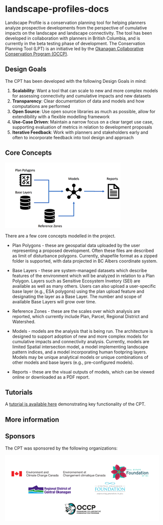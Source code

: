 # landscape-profiles-docs

Landscape Profile is a conservation planning tool for helping planners analyze prospective developments from the perspective of cumulative impacts on the landscape and landscape connectivity. The tool has been developed in collaboration with planners in British Columbia, and is currently in the beta testing phase of development. The Conservation Planning Tool (LPT) is an initiative led by the [Okanagan Collaborative Conservation Program (OCCP)](https://okcp.ca/).

## Design Goals

The CPT has been developed with the following Design Goals in mind:

1. **Scalability**: Want a tool that can scale to new and more complex models for assessing connectivity and cumulative impacts and new datasets 
2. **Transparency**:  Clear documentation of data and models and how computations are performed
3. **Open Source**: Use open source libraries as much as possible, allow for extendibility with a flexible modelling framework
4. **Use-Case Driven**: Maintain a narrow focus on a clear target use case, supporting evaluation of metrics in relation to development proposals
5. **Iterative Feedback**: Work with planners and stakeholders early and often to incorporate feedback into tool design and approach


## Core Concepts

![Core Concept Overview](/img/concepts.png "Overview of core concepts")

There are a few core concepts modelled in the project. 

- Plan Polygons - these are geospatial data uploaded by the user representing a proposed development. Often these files are described as limit of disturbance polygons. Currently, shapefile format as a zipped folder is supported, with data projected in BC Albers coordinate system.

- Base Layers - these are system-managed datasets which describe features of the environment which will be analyzed in relation to a Plan Polygon. Layers such as Sensitive Ecosystem Invetory (SEI) are available as well as many others. Users can also upload a user-specific base layer (e.g., ESA polygons) using the plan upload feature and designating the layer as a Base Layer. The number and scope of available Base Layers will grow over time.

- Reference Zones - these are the scales over which analysis are reported, which currently include Plan, Parcel, Regional District and Watershed.

- Models - models are the analysis that is being run. The architecture is designed to support adoption of new and more complex models for cumulative impacts and connectivity analysis. Currently, models are limited Spatial intersection model, a model implementing landscape pattern indices, and a model incorporating human footpring layers. Models may be unique analytical models or unique combinations of other models and base layers (e.g., pre-configured models).

- Reports - these are the visual outputs of models, which can be viewed online or downloaded as a PDF report.


## Tutorials

A [tutorial is available here](#) demonstrating key functionality of the CPT.

## More information

## Sponsors

The CPT was sponsored by the following organizations:

![Sponsors](/img/sponsors.png "Sponsors of the Conservation Planning Tool")